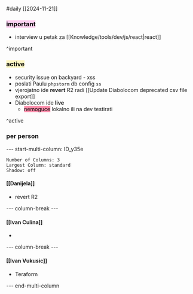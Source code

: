 #daily
[[2024-11-21]]

### <mark style="background: #FFB8EBA6;">important</mark>
- interview u petak za [[Knowledge/tools/dev/js/react|react]]

^important

### <mark style="background: #FFF3A3A6;">active</mark>
- security issue on backyard - xss
- poslati Paulu `phpstorm` db config `ss`
- vjerojatno ide **revert** R2 radi [[Update Diabolocom deprecated csv file export]]
- Diabolocom ide **live**
	- <mark style="background: #FF5582A6;">nemoguce</mark> lokalno ili na dev testirati

^active

### per person

--- start-multi-column: ID_y35e
```column-settings
Number of Columns: 3
Largest Column: standard
Shadow: off 
```

#### [[Danijela]]
- revert R2

--- column-break ---

#### [[Ivan Culina]]

- 

--- column-break ---

#### [[Ivan Vukusic]]

- Teraform

--- end-multi-column
